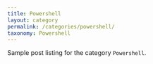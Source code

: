 ```yaml
---
title: Powershell
layout: category
permalink: /categories/powershell/
taxonomy: Powershell
---
```


Sample post listing for the category `Powershell`.